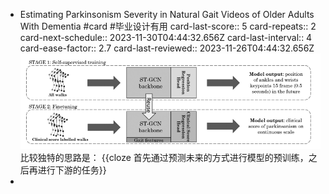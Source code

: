 - Estimating Parkinsonism Severity in Natural Gait Videos of Older Adults With Dementia #card #毕业设计有用
  card-last-score:: 5
  card-repeats:: 2
  card-next-schedule:: 2023-11-30T04:44:32.656Z
  card-last-interval:: 4
  card-ease-factor:: 2.7
  card-last-reviewed:: 2023-11-26T04:44:32.656Z
  ![image.png](../assets/image_1700297928893_0.png)
  比较独特的思路是： {{cloze 首先通过预测未来的方式进行模型的预训练，之后再进行下游的任务}}
-